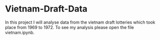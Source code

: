 # Vietnam-Draft-Data

In this project I will analyse data from the vietnam draft lotteries which took place from 1969 to 1972. To see my analysis please open the file vietnam.ipynb.
